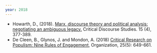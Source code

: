 ```yaml
---
year: 2018
---
```


- Howarth, D., (2018). [Marx, discourse theory and political analysis: negotiating an ambiguous legacy.](http://repository.essex.ac.uk/21795/) Critical Discourse Studies. 15 (4), 377-389.
- De Cleen, B., Glynos, J. and Mondon, A. (2018) [Critical Research on Populism: Nine Rules of Engagement](http://repository.essex.ac.uk/21832/), Organization, 25(5): 649-661.